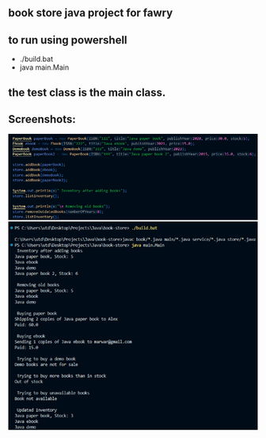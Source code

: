 ## book store java project for fawry

## to run using powershell
- ./build.bat 
- java main.Main

## the test class is the main class.

## Screenshots:
![alt text](image-2.png)
![alt text](image.png)
